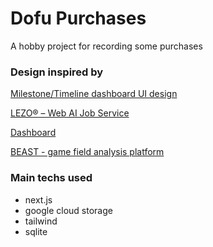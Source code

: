 # Dofu Purchases

A hobby project for recording some purchases

### Design inspired by
[Milestone/Timeline dashboard UI design](https://dribbble.com/shots/7287678-Milestone-Timeline-dashboard-UI-design)

[LEZO® – Web AI Job Service](https://www.behance.net/gallery/200964741/LEZO-Web-AI-Job-Service?tracking_source=search_projects&l=34)

[Dashboard](https://www.behance.net/gallery/210155153/Dashboard?tracking_source=search_projects|charts+design&l=42)

[BEAST - game field analysis platform](https://www.behance.net/gallery/210495351/BEAST-game-field-analysis-platform?tracking_source=search_projects|month+chart&l=110)

### Main techs used

- next.js
- google cloud storage
- tailwind
- sqlite